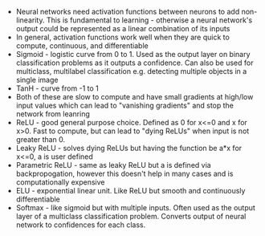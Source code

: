 - Neural networks need activation functions between neurons to add non-linearity.  This is fundamental to learning - otherwise a neural network's output could be represented as a linear combination of its inputs
- In general, activation functions work well when they are quick to compute, continuous, and differentiable
- Sigmoid - logistic curve from 0 to 1.  Used as the output layer on binary classification problems as it outputs a confidence.  Can also be used for multiclass, multilabel classification e.g. detecting multiple objects in a single image
- TanH - curve from -1 to 1
- Both of these are slow to compute and have small gradients at high/low input values which can lead to "vanishing gradients" and stop the network from leanring
- ReLU - good general purpose choice. Defined as 0 for x<=0 and x for x>0.  Fast to compute, but can lead to "dying ReLUs" when input is not greater than 0.
- Leaky ReLU - solves dying ReLUs but having the function be a*x for x<=0, a is user defined
- Parametric ReLU - same as leaky ReLU but a is defined via backpropogation, however this doesn't help in many cases and is computationally expensive
- ELU - exponential linear unit.  Like ReLU but smooth and continuously differentiable
- Softmax - like sigmoid but with multiple inputs.  Often used as the output layer of a multiclass classification problem.  Converts output of neural network to confidences for each class.